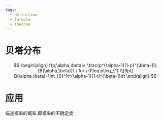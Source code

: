 ```yaml
---
tags:
  - definition
  - formula
  - theorem
---
```


# 贝塔分布
$$
\begin{align}
f(p;\alpha,\beta)= \frac{p^{\alpha-1}(1-p)^{\beta-1}}{B(\alpha,\beta)}\ \ for \ 0\leq p\leq_{1} \\[9pt]
B(\alpha,\beta)=\int_{0}^1t^{\alpha-1}(1-t)^{\beta-1}dt
\end{align}
$$









# 应用


描述概率的概率,即概率的不确定度
